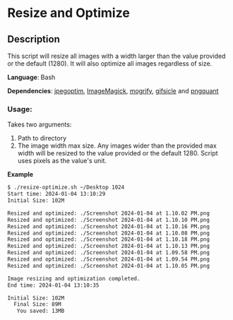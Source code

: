 # Resize and Optimize

## Description

This script will resize all images with a width larger than the value provided or the default (1280). It will also optimize all images regardless of size.

**Language**: Bash

**Dependencies**: [jpegoptim](https://github.com/tjko/jpegoptim), [ImageMagick](https://github.com/ImageMagick/ImageMagick), [mogrify](https://github.com/elixir-mogrify/mogrify), [gifsicle](http://www.lcdf.org/gifsicle/) and [pngquant](https://pngquant.org)

### Usage:

Takes two arguments:

1. Path to directory
2. The image width max size. Any images wider than the provided max width will be resized to the value provided or the default 1280. Script uses pixels as the value's unit.

**Example**

```bash
$ ./resize-optimize.sh ~/Desktop 1024
Start time: 2024-01-04 13:10:29
Initial Size: 102M

Resized and optimized: ./Screenshot 2024-01-04 at 1.10.02 PM.png
Resized and optimized: ./Screenshot 2024-01-04 at 1.10.10 PM.png
Resized and optimized: ./Screenshot 2024-01-04 at 1.10.16 PM.png
Resized and optimized: ./Screenshot 2024-01-04 at 1.10.08 PM.png
Resized and optimized: ./Screenshot 2024-01-04 at 1.10.18 PM.png
Resized and optimized: ./Screenshot 2024-01-04 at 1.10.13 PM.png
Resized and optimized: ./Screenshot 2024-01-04 at 1.09.58 PM.png
Resized and optimized: ./Screenshot 2024-01-04 at 1.09.54 PM.png
Resized and optimized: ./Screenshot 2024-01-04 at 1.10.05 PM.png

Image resizing and optimization completed.
End time: 2024-01-04 13:10:35

Initial Size: 102M
  Final Size: 89M
   You saved: 13MB
```
